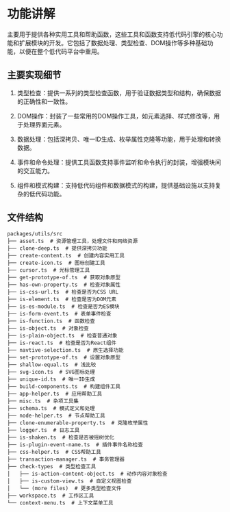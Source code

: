 
# 功能讲解

主要用于提供各种实用工具和帮助函数，这些工具和函数支持低代码引擎的核心功能和扩展模块的开发。它包括了数据处理、类型检查、DOM操作等多种基础功能，以便在整个低代码平台中重用。

## 主要实现细节

1. 类型检查：提供一系列的类型检查函数，用于验证数据类型和结构，确保数据的正确性和一致性。

2. DOM操作：封装了一些常用的DOM操作工具，如元素选择、样式修改等，用于处理界面元素。

3. 数据处理：包括深拷贝、唯一ID生成、枚举属性克隆等功能，用于处理和转换数据。

4. 事件和命令处理：提供工具函数支持事件监听和命令执行的封装，增强模块间的交互能力。

5. 组件和模式构建：支持低代码组件和数据模式的构建，提供基础设施以支持复杂的低代码功能。

## 文件结构

```shell
packages/utils/src
├── asset.ts  # 资源管理工具，处理文件和网络资源
├── clone-deep.ts  # 提供深拷贝功能
├── create-content.ts  # 创建内容实用工具
├── create-icon.ts  # 图标创建工具
├── cursor.ts  # 光标管理工具
├── get-prototype-of.ts  # 获取对象原型
├── has-own-property.ts  # 检查对象属性
├── is-css-url.ts  # 检查是否为CSS URL
├── is-element.ts  # 检查是否为DOM元素
├── is-es-module.ts  # 检查是否为ES模块
├── is-form-event.ts  # 表单事件检查
├── is-function.ts  # 函数检查
├── is-object.ts  # 对象检查
├── is-plain-object.ts  # 检查普通对象
├── is-react.ts  # 检查是否为React组件
├── navtive-selection.ts  # 原生选择功能
├── set-prototype-of.ts  # 设置对象原型
├── shallow-equal.ts  # 浅比较
├── svg-icon.ts  # SVG图标处理
├── unique-id.ts  # 唯一ID生成
├── build-components.ts  # 构建组件工具
├── app-helper.ts  # 应用帮助工具
├── misc.ts  # 杂项工具集
├── schema.ts  # 模式定义和处理
├── node-helper.ts  # 节点帮助工具
├── clone-enumerable-property.ts  # 克隆枚举属性
├── logger.ts  # 日志工具
├── is-shaken.ts  # 检查是否被摇树优化
├── is-plugin-event-name.ts  # 插件事件名称检查
├── css-helper.ts  # CSS帮助工具
├── transaction-manager.ts  # 事务管理器
├── check-types  # 类型检查工具
│   ├── is-action-content-object.ts  # 动作内容对象检查
│   ├── is-custom-view.ts  # 自定义视图检查
│   └── (more files)  # 更多类型检查文件
├── workspace.ts  # 工作区工具
└── context-menu.ts  # 上下文菜单工具
```
